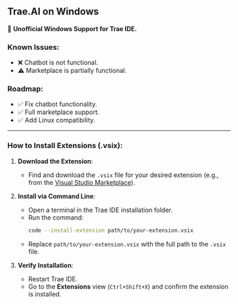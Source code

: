 ## Trae.AI on Windows

🚀 **Unofficial Windows Support for Trae IDE.**

### Known Issues:
- ❌ Chatbot is not functional.
- ⚠️ Marketplace is partially functional.

### Roadmap:
- ✅ Fix chatbot functionality.
- ✅ Full marketplace support.
- ✅ Add Linux compatibility.

---

### How to Install Extensions (.vsix):

1. **Download the Extension**: 
   - Find and download the `.vsix` file for your desired extension (e.g., from the [Visual Studio Marketplace](https://marketplace.visualstudio.com/)).

2. **Install via Command Line**:  
   - Open a terminal in the Trae IDE installation folder.  
   - Run the command:  
     ```bash
     code --install-extension path/to/your-extension.vsix
     ```
   - Replace `path/to/your-extension.vsix` with the full path to the `.vsix` file.

3. **Verify Installation**:  
   - Restart Trae IDE.  
   - Go to the **Extensions** view (`Ctrl+Shift+X`) and confirm the extension is installed.
